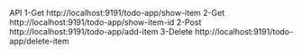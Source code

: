 API
1-Get http://localhost:9191/todo-app/show-item
2-Get http://localhost:9191/todo-app/show-item-id
2-Post http://localhost:9191/todo-app/add-item
3-Delete http://localhost:9191/todo-app/delete-item